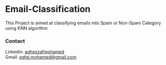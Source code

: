 # Email-Classification
This Project is aimed at classifying emails into Spam or Non-Spam Category using KNN algorithm
### Contact
Linkedin: <a href="https://www.linkedin.com/in/mohamed-aghezzaf/">aghezzafmohamed<a/> <br>
Gmail: aghe.mohamed@gmail.com
